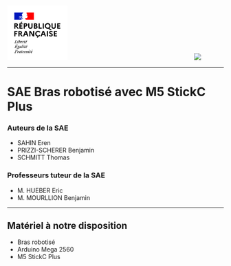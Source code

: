 <img src="Images/Republique_Francaise.jpg" width="140">&nbsp;&nbsp;&nbsp;&nbsp;&nbsp;&nbsp;&nbsp;&nbsp;&nbsp;&nbsp;&nbsp;&nbsp;&nbsp;&nbsp;&nbsp;&nbsp;&nbsp;&nbsp;&nbsp;&nbsp;&nbsp;&nbsp;&nbsp;&nbsp;&nbsp;&nbsp;&nbsp;&nbsp;&nbsp;&nbsp;&nbsp;&nbsp;&nbsp;&nbsp;&nbsp;&nbsp;&nbsp;&nbsp;&nbsp;&nbsp;&nbsp;&nbsp;&nbsp;&nbsp;&nbsp;&nbsp;&nbsp;&nbsp;&nbsp;&nbsp;&nbsp;&nbsp;&nbsp;&nbsp;&nbsp;&nbsp;&nbsp;&nbsp;&nbsp;&nbsp;&nbsp;&nbsp;&nbsp;&nbsp;&nbsp;&nbsp;&nbsp;&nbsp;&nbsp;&nbsp;&nbsp;&nbsp;&nbsp;&nbsp;&nbsp;<img src="Images/Logo_Université_de_Haute-Alsace_-_UHA.png" width="330">

***

# SAE Bras robotisé avec M5 StickC Plus

### Auteurs de la SAE
- SAHIN Eren
- PRIZZI-SCHERER Benjamin
- SCHMITT Thomas

### Professeurs tuteur de la SAE
- M. HUEBER Eric
- M. MOURLLION Benjamin

***

## Matériel à notre disposition
- Bras robotisé
- Arduino Mega 2560
- M5 StickC Plus












<!--
> [!NOTE]
> Useful information that users should know, even when skimming content.

> [!TIP]
> Helpful advice for doing things better or more easily.

> [!IMPORTANT]
> Key information users need to know to achieve their goal.

> [!WARNING]
> Urgent info that needs immediate user attention to avoid problems.

> [!CAUTION]
> Advises about risks or negative outcomes of certain actions.
-->
